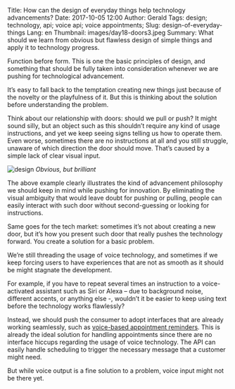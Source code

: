 Title: How can the design of everyday things help technology advancements?
Date: 2017-10-05 12:00
Author: Gerald
Tags: design; technology, api; voice api; voice appointments; 
Slug: design-of-everyday-things
Lang: en
Thumbnail: images/day18-doors3.jpeg
Summary: What should we learn from obvious but flawless design of simple things and apply it to technology progress.
 
             

Function before form. This is one the basic principles of design, and something that should be fully taken into consideration whenever we are pushing for technological advancement.              

It’s easy to fall back to the temptation creating new things just because of the novelty or the playfulness of it. But this is thinking about the solution before understanding the problem.

Think about our relationship with doors: should we pull or push? It might sound silly, but an object such as this shouldn’t require any kind of usage instructions, and yet we keep seeing signs telling us how to operate them. Even worse, sometimes there are no instructions at all and you still struggle, unaware of which direction the door should move. That’s caused by a simple lack of clear visual input.

![design](/images/day18-doors3.jpeg)
_Obvious, but brilliant_

The above example clearly illustrates the kind of advancement philosophy we should keep in mind while pushing for innovation. By eliminating the visual ambiguity that would leave doubt for pushing or pulling, people can easily interact with such door without second-guessing or looking for instructions.

Same goes for the tech market: sometimes it’s not about creating a new door, but it’s how you present such door that really pushes the technology forward. You create a solution for a basic problem.

We’re still threading the usage of voice technology, and sometimes if we keep forcing users to have experiences that are not as smooth as it should be might stagnate the development.

For example, if you have to repeat several times an instruction to a voice-activated assistant such as Siri or Alexa – due to background noise, different accents, or anything else -, wouldn’t it be easier to keep using text before the technology works flawlessly?

Instead, we should push the consumer to adopt interfaces that are already working seamlessly, such as [voice-based appointment reminders](https://www.xoxzo.com/en/about/voice-api/). This is already the ideal solution for handling appointments since there are no interface hiccups regarding the usage of voice technology. The API can easily handle scheduling to trigger the necessary message that a customer might need.

But while voice output is a fine solution to a problem, voice input might not be there yet.



